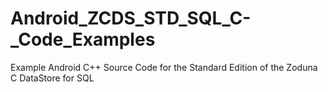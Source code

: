 # Android_ZCDS_STD_SQL_C-_Code_Examples
Example Android C++ Source Code for the Standard Edition of the Zoduna C DataStore for SQL
